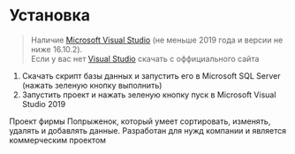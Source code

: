 # Установка
> Наличие <a href="https://visualstudio.microsoft.com/ru/">Microsoft Visual Studio</a> (не меньше 2019 года и версии не ниже 16.10.2).<br>
Если у вас нет <a href="https://visualstudio.microsoft.com/ru/">Visual Studio</a> скачать с оффициального сайта

1) Скачать скрипт базы данных и запустить его в Microsoft SQL Server (нажать зеленую кнопку выполнить)
2) Запустить проект и нажать зеленую кнопку пуск в Microsoft Visual Studio 2019 <br>



Проект фирмы Попрыженок, который умеет сортировать, изменять, удалять и добавлять данные. Разработан для нужд компании и является коммерческим проектом
